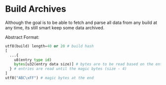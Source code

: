 # Build Archives
Although the goal is to be able to fetch and parse all data from any build at any time, its still smart keep some data archived.

Abstract Format:
```py
utf8(build) length=40 or 20 # build hash
[
  ...{
    u8(entry type id)
    bytes[u32(entry data size)] # bytes are to be read based on the entry type, the amount of bytes is defined by entry data size
  } # entries are read until the magic bytes (size - 4)
]
utf8("ABC\xFF") # magic bytes at the end
```
